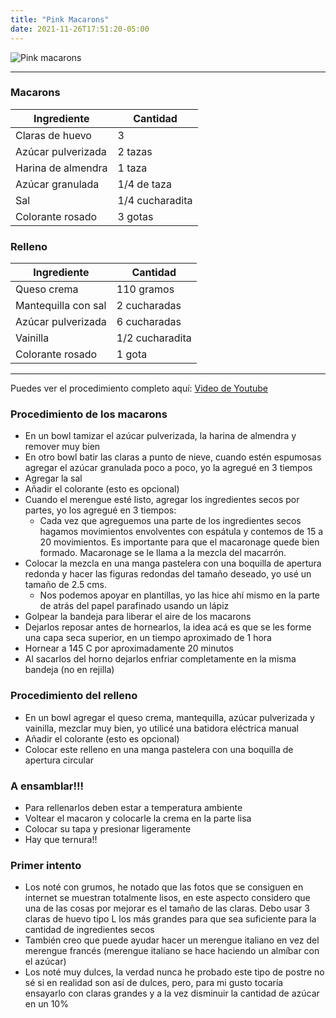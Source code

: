 ```yaml
---
title: "Pink Macarons"
date: 2021-11-26T17:51:20-05:00
---
```

![Pink macarons](../../images/pink_macarons.jpg)
___
### Macarons

| Ingrediente | Cantidad |
| ----------- | ----------- |
| Claras de huevo| 3 |
| Azúcar pulverizada | 2 tazas |
| Harina de almendra | 1 taza |
| Azúcar granulada | 1/4 de taza |
| Sal | 1/4 cucharadita |
| Colorante rosado | 3 gotas |


### Relleno

| Ingrediente | Cantidad |
| ----------- | ----------- |
| Queso crema | 110 gramos |
| Mantequilla con sal | 2 cucharadas |
| Azúcar pulverizada | 6 cucharadas |
| Vainilla | 1/2 cucharadita |
| Colorante rosado | 1 gota |
___

Puedes ver el procedimiento completo aquí: [Video de Youtube](https://youtu.be/RZx7rSPH8Zc)

### Procedimiento de los macarons
- En un bowl tamizar el azúcar pulverizada, la harina de almendra y remover muy bien
- En otro bowl batir las claras a punto de nieve, cuando estén espumosas agregar el azúcar granulada poco a poco, yo la agregué en 3 tiempos 
- Agregar la sal
- Añadir el colorante (esto es opcional)
- Cuando el merengue esté listo, agregar los ingredientes secos por partes, yo los agregué en 3 tiempos:
  - Cada vez que agreguemos una parte de los ingredientes secos hagamos movimientos envolventes con espátula y contemos de 15 a 20 movimientos. Es importante para que el macaronage quede bien formado. Macaronage se le llama a la mezcla del macarrón.
- Colocar la mezcla en una manga pastelera con una boquilla de apertura redonda y hacer las figuras redondas del tamaño deseado, yo usé un tamaño de 2.5 cms.
  - Nos podemos apoyar en plantillas, yo las hice ahí mismo en la parte de atrás del papel parafinado usando un lápiz
- Golpear la bandeja para liberar el aire de los macarons
- Dejarlos reposar antes de hornearlos, la idea acá es que se les forme una capa seca superior, en un tiempo aproximado de 1 hora
- Hornear a 145 C por aproximadamente 20 minutos
- Al sacarlos del horno dejarlos enfriar completamente en la misma bandeja (no en rejilla)

### Procedimiento del relleno
- En un bowl agregar el queso crema, mantequilla, azúcar pulverizada y vainilla, mezclar muy bien, yo utilicé una batidora eléctrica manual
- Añadir el colorante (esto es opcional)
- Colocar este relleno en una manga pastelera con una boquilla de apertura circular

### A ensamblar!!!
- Para rellenarlos deben estar a temperatura ambiente
- Voltear el macaron y colocarle la crema en la parte lisa
- Colocar su tapa y presionar ligeramente
- Hay que ternura!!

### Primer intento
- Los noté con grumos, he notado que las fotos que se consiguen en internet se muestran totalmente lisos, en este aspecto considero que una de las cosas por mejorar es el tamaño de las claras. Debo usar 3 claras de huevo tipo L los más grandes para que sea suficiente para la cantidad de ingredientes secos
- También creo que puede ayudar hacer un merengue italiano en vez del merengue francés (merengue italiano se hace haciendo un almíbar con el azúcar)
- Los noté muy dulces, la verdad nunca he probado este tipo de postre no sé si en realidad son así de dulces, pero, para mi gusto tocaría ensayarlo con claras grandes y a la vez disminuir la cantidad de azúcar en un 10%



